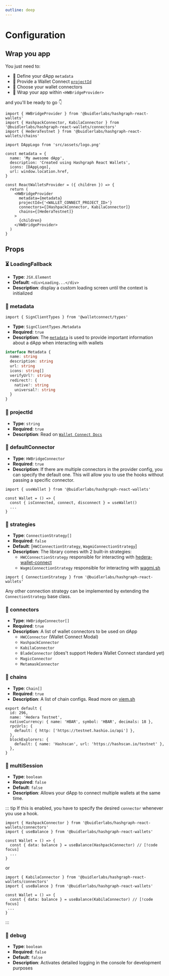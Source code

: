 ```yaml
---
outline: deep
---
```


# Configuration

## Wrap you app

You just need to:

- 📝 Define your dApp `metadata`
- 🎫 Provide a Wallet Connect [`projectId`](https://docs.walletconnect.com/walletkit/web/cloud/relay#project-id)
- 🔌 Choose your wallet connectors
- 🌯 Wrap your app within `<HWBridgeProvider>`

and you'll be ready to go 👇

```tsx
import { HWBridgeProvider } from '@buidlerlabs/hashgraph-react-wallets'
import { HashpackConnector, KabilaConnector } from '@buidlerlabs/hashgraph-react-wallets/connectors'
import { HederaTestnet } from '@buidlerlabs/hashgraph-react-wallets/chains'

import DAppLogo from 'src/assets/logo.png'

const metadata = {
  name: 'My awesome dApp',
  description: 'Created using Hashgraph React Wallets',
  icons: [DAppLogo],
  url: window.location.href,
}

const ReactWalletsProvider = ({ children }) => {
  return (
    <HWBridgeProvider
      metadata={metadata}
      projectId={'<WALLET_CONNECT_PROJECT_ID>'}
      connectors={[HashpackConnector, KabilaConnector]}
      chains={[HederaTestnet]}
    >
      {children}
    </HWBridgeProvider>
  )
}
```

## Props

### ⏳ LoadingFallback

- **Type**: `JSX.Element`
- **Default**: `<div>Loading...</div>`
- **Description**: display a custom loading screen until the context is initialized

### 📝 metadata

```tsx
import { SignClientTypes } from '@walletconnect/types'
```

- **Type**: `SignClientTypes.Metadata`
- **Required**: `true`
- **Description**: The [`metadata`](https://specs.walletconnect.com/2.0/specs/clients/core/pairing/data-structures#metadata) is used to provide important information about a dApp when interacting with wallets

```ts
interface Metadata {
  name: string
  description: string
  url: string
  icons: string[]
  verifyUrl?: string
  redirect?: {
    native?: string
    universal?: string
  }
}
```

### 🎫 projectId

- **Type**: `string`
- **Required**: `true`
- **Description**: Read on [`Wallet Connect Docs`](https://docs.walletconnect.com/walletkit/web/cloud/relay#project-id)

### 🔌 defaultConnector

- **Type**: `HWBridgeConnector`
- **Required**: `true`
- **Description**: If there are multiple connectors in the provider config, you can specify the default one. This will allow you to use the hooks without passing a specific connector.

```tsx
import { useWallet } from '@buidlerlabs/hashgraph-react-wallets'

const Wallet = () => {
  const { isConnected, connect, disconnect } = useWallet()
  ...
}
```

### 🎯 strategies

- **Type**: `ConnectionStrategy[]`
- **Required**: `false`
- **Default**: [`HWCConnectionStrategy`, `WagmiConnectionStrategy`]
- **Description**: The library comes with 2 built-in strategies:
  - `HWCConnectionStrategy` responsible for interacting with [hedera-wallet-connect](https://github.com/hashgraph/hedera-wallet-connect/)
  - `WagmiConnectionStrategy` responsible for interacting with [wagmi.sh](https://wagmi.sh/)

```tsx
import { ConnectionStrategy } from '@buidlerlabs/hashgraph-react-wallets'
```

Any other connection strategy can be implemented by extending the `ConnectionStrategy` base class.

### 🔌 connectors

- **Type**: `HWBridgeConnector[]`
- **Required**: `true`
- **Description**: A list of wallet connectors to be used on dApp
  - `HWCConnector` (Wallet Connect Modal)
  - `HashpackConnector`
  - `KabilaConnector`
  - `BladeConnector` (does't support Hedera Wallet Connect standard yet)
  - `MagicConnector`
  - `MetamaskConnector`

### 🔗 chains

- **Type**: `Chain[]`
- **Required**: `true`
- **Description**: A list of chain configs. Read more on [viem.sh](https://viem.sh/docs/chains/introduction)

```tsx
export default {
  id: 296,
  name: 'Hedera Testnet',
  nativeCurrency: { name: 'HBAR', symbol: 'HBAR', decimals: 18 },
  rpcUrls: {
    default: { http: ['https://testnet.hashio.io/api'] },
  },
  blockExplorers: {
    default: { name: 'Hashscan', url: 'https://hashscan.io/testnet' },
  },
}
```

### 🔀 multiSession

- **Type**: `boolean`
- **Required**: `false`
- **Default**: `false`
- **Description**: Allows your dApp to connect multiple wallets at the same time.

::: tip
If this is enabled, you have to specify the desired `connector` whenever you use a hook.

```tsx
import { HashpackConnector } from '@buidlerlabs/hashgraph-react-wallets/connectors'
import { useBalance } from '@buidlerlabs/hashgraph-react-wallets'

const Wallet = () => {
  const { data: balance } = useBalance(HashpackConnector) // [!code focus]
  ...
}
```

or

```tsx
import { KabilaConnector } from '@buidlerlabs/hashgraph-react-wallets/connectors'
import { useBalance } from '@buidlerlabs/hashgraph-react-wallets'

const Wallet = () => {
  const { data: balance } = useBalance(KabilaConnector) // [!code focus]
 ...
}
```

:::

### 🔎 debug

- **Type**: `boolean`
- **Required**: `false`
- **Default**: `false`
- **Description**: Activates detailed logging in the console for development purposes
